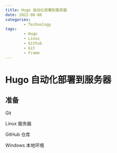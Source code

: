 ```yaml
---
title: Hugo 自动化部署到服务器
date: 2022-06-06
categories:
        - Technology
tags:
        - Hugo
        - Linux
        - Github
        - Git
        - Frame
---
```


# Hugo 自动化部署到服务器

## 准备

Git

Linux 服务器

GitHub 仓库

Windows 本地环境
